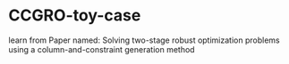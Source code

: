 # CCGRO-toy-case
learn from Paper named: Solving two-stage robust optimization problems using a column-and-constraint generation method
